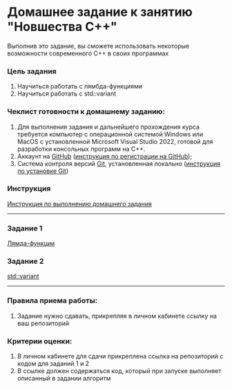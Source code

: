 # Домашнее задание к занятию "Новшества С++"

Выполнив это задание, вы сможете использовать некоторые возможности современного C++ в своих программах 

### Цель задания

1. Научиться работать с лямбда-функциями
2. Научиться работать с std::variant

### Чеклист готовности к домашнему заданию:

1. Для выполнения задания и дальнейшего прохождения курса требуется компьютер с операционной системой Windows или MacOS с установленной Microsoft Visual Studio 2022, готовой для разработки консольных программ на C++.
2. Аккаунт на [GitHub](https://github.com/) ([инструкция по регистрации на GitHub](https://github.com/netology-code/cppm-homeworks/tree/main/common/sign%20up));
3. Система контроля версий [Git](https://git-scm.com/), установленная локально ([инструкция по установке Git](https://github.com/netology-code/cppm-homeworks/tree/main/common/download))

### Инструкция

[Инструкция по выполнению домашнего задания](https://github.com/netology-code/cppm-homeworks/blob/main/common/readme.md)

------

### Задание 1

[Лямда-функции](https://github.com/netology-code/cppl-homeworks/tree/main/01/01)

### Задание 2

[std::variant](https://github.com/netology-code/cppl-homeworks/tree/main/01/02)

------

### Правила приема работы:

1. Задание нужно сдавать, прикрепляя в личном кабинете ссылку на ваш репозиторий

### Критерии оценки:

1. В личном кабинете для сдачи прикреплена ссылка на репозиторий с кодом для заданий 1 и 2
2. В ссылке должен содержаться код, который при запуске выполняет описанный в задании алгоритм




